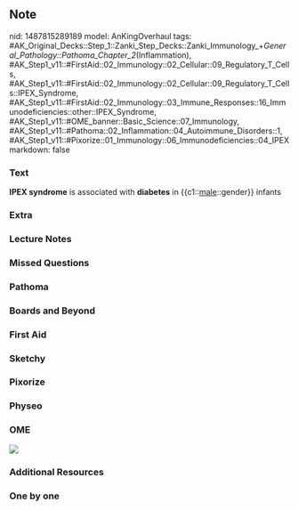 ## Note
nid: 1487815289189
model: AnKingOverhaul
tags: #AK_Original_Decks::Step_1::Zanki_Step_Decks::Zanki_Immunology_+_General_Pathology::Pathoma_Chapter_2_(Inflammation), #AK_Step1_v11::#FirstAid::02_Immunology::02_Cellular::09_Regulatory_T_Cells, #AK_Step1_v11::#FirstAid::02_Immunology::02_Cellular::09_Regulatory_T_Cells::IPEX_Syndrome, #AK_Step1_v11::#FirstAid::02_Immunology::03_Immune_Responses::16_Immunodeficiencies::other::IPEX_Syndrome, #AK_Step1_v11::#OME_banner::Basic_Science::07_Immunology, #AK_Step1_v11::#Pathoma::02_Inflammation::04_Autoimmune_Disorders::1, #AK_Step1_v11::#Pixorize::01_Immunology::06_Immunodeficiencies::04_IPEX
markdown: false

### Text
<div>
  <b>IPEX syndrome</b> is associated with <b>diabetes</b> in
  {{c1::<u>male</u>::gender}} infants
</div>

### Extra


### Lecture Notes


### Missed Questions


### Pathoma


### Boards and Beyond


### First Aid


### Sketchy


### Pixorize


### Physeo


### OME
<div class="ome-widget">
  <a href=
  "https://onlinemeded.org/spa/immunology?ref=anki"><img src=
  "_OME_AnkiFlashcards_Topic_6.png"></a>
</div>

### Additional Resources


### One by one

